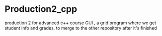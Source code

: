 # Production2_cpp
production 2 for advanced c++ course GUI , a grid program where we get student info and grades, to merge to the other repository after it's finished 

